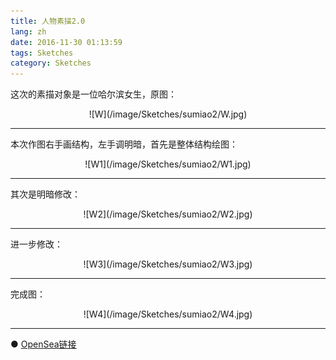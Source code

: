 ```yaml
---
title: 人物素描2.0
lang: zh
date: 2016-11-30 01:13:59
tags: Sketches
category: Sketches
---
```


这次的素描对象是一位哈尔滨女生，原图：

<center>![W](/image/Sketches/sumiao2/W.jpg)</center>

----------------------------------------  

本次作图右手画结构，左手调明暗，首先是整体结构绘图：

<center>![W1](/image/Sketches/sumiao2/W1.jpg)</center>

----------------------------------------  

其次是明暗修改：

<center>![W2](/image/Sketches/sumiao2/W2.jpg)</center>

----------------------------------------  

进一步修改：

<center>![W3](/image/Sketches/sumiao2/W3.jpg)</center>

----------------------------------------  

完成图：

<center>![W4](/image/Sketches/sumiao2/W4.jpg)</center>

----------------------------------------  

● [OpenSea链接](https://opensea.io/assets/0x495f947276749ce646f68ac8c248420045cb7b5e/5538608732828411082250453030091092578936762873171210564831323233534441684993 "The Girl Touching Hair")

<nft-card
contractAddress="0x495f947276749ce646f68ac8c248420045cb7b5e"
tokenId="5538608732828411082250453030091092578936762873171210564831323233534441684993">
</nft-card>
<script src="https://unpkg.com/embeddable-nfts/dist/nft-card.min.js"></script>
